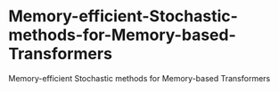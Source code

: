 # Memory-efficient-Stochastic-methods-for-Memory-based-Transformers
Memory-efficient Stochastic methods for Memory-based Transformers
